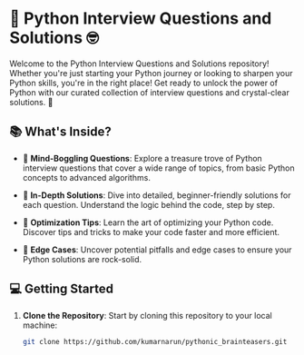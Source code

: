 # 🐍 Python Interview Questions and Solutions 🤓

Welcome to the Python Interview Questions and Solutions repository! Whether you're just starting your Python journey or looking to sharpen your Python skills, you're in the right place! Get ready to unlock the power of Python with our curated collection of interview questions and crystal-clear solutions. 🚀

## 📚 What's Inside?

- 🤯 **Mind-Boggling Questions**: Explore a treasure trove of Python interview questions that cover a wide range of topics, from basic Python concepts to advanced algorithms.

- 🧐 **In-Depth Solutions**: Dive into detailed, beginner-friendly solutions for each question. Understand the logic behind the code, step by step.

- 🚀 **Optimization Tips**: Learn the art of optimizing your Python code. Discover tips and tricks to make your code faster and more efficient.

- 🤖 **Edge Cases**: Uncover potential pitfalls and edge cases to ensure your Python solutions are rock-solid.

## 💻 Getting Started

1. **Clone the Repository**: Start by cloning this repository to your local machine:
   ```bash
   git clone https://github.com/kumarnarun/pythonic_brainteasers.git

